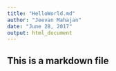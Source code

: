 ```yaml
---
title: "HelloWorld.md"
author: "Jeevan Mahajan"
date: "June 28, 2017"
output: html_document
---
```


## This is a markdown file
